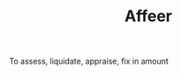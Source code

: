 ---
title: Affeer
letter: A
permalink: "/definitions/bld-affeer.html"
body: To assess, liquidate, appraise, fix in amount
published_at: '2018-07-07'
source: Black's Law Dictionary 2nd Ed (1910)
layout: post
---